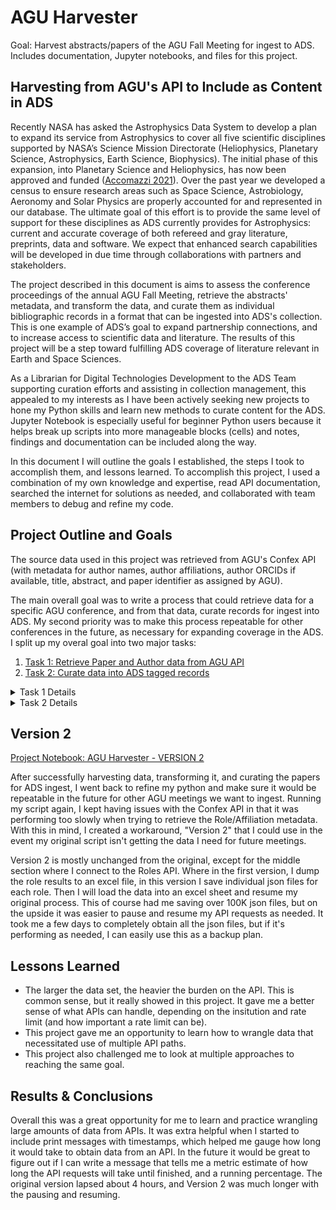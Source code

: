 # AGU Harvester
Goal: Harvest abstracts/papers of the AGU Fall Meeting for ingest to ADS. 
Includes documentation, Jupyter notebooks, and files for this project.

## Harvesting from AGU's API to Include as Content in ADS

Recently NASA has asked the Astrophysics Data System to develop a plan to expand its service from Astrophysics to cover all five scientific disciplines supported by NASA’s Science Mission Directorate (Heliophysics, Planetary Science, Astrophysics, Earth Science, Biophysics). The initial phase of this expansion, into Planetary Science and Heliophysics, has now been approved and funded ([Accomazzi 2021](https://ui.adsabs.harvard.edu/abs/2021AAS...23813203A/abstract)). Over the past year we developed a census to ensure research areas such as Space Science, Astrobiology, Aeronomy and Solar Physics are properly accounted for and represented in our database. The ultimate goal of this effort is to provide the same level of support for these disciplines as ADS currently provides for Astrophysics: current and accurate coverage of both refereed and gray literature, preprints, data and software. We expect that enhanced search capabilities will be developed in due time through collaborations with partners and stakeholders.

The project described in this document is aims to assess the conference proceedings of the annual AGU Fall Meeting, retrieve the abstracts' metadata, and transform the data, and curate them as individual bibliographic records in a format that can be ingested into ADS's collection. This is one example of ADS’s goal to expand partnership connections, and to increase access to scientific data and literature. The results of this project will be a step toward fulfilling ADS coverage of literature relevant in Earth and Space Sciences.

As a Librarian for Digital Technologies Development to the ADS Team supporting curation efforts and assisting in collection management, this appealed to my interests as I have been actively seeking new projects to hone my Python skills and learn new methods to curate content for the ADS. Jupyter Notebook is especially useful for beginner Python users because it helps break up scripts into more manageable blocks (cells) and notes, findings and documentation can be included along the way.
 
In this document I will outline the goals I established, the steps I took to accomplish them, and lessons learned. To accomplish this project, I used a combination of my own knowledge and expertise, read API documentation, searched the internet for solutions as needed, and collaborated with team members to debug and refine my code.

## Project Outline and Goals

The source data used in this project was retrieved from AGU's Confex API (with metadata for author names, author affiliations, author ORCIDs if available, title, abstract, and paper identifier as assigned by AGU).

The main overall goal was to write a process that could retrieve data for a specific AGU conference, and from that data, curate records for ingest into ADS. My second priority was to make this process repeatable for other conferences in the future, as necessary for expanding coverage in the ADS. I split up my overal goal into two major tasks:

1. [Task 1: Retrieve Paper and Author data from AGU API](#agu-api)
2. [Task 2: Curate data into ADS tagged records](#ads-records)

<details>
 <summary>Task 1 Details</summary>
 
## <a name="agu-api">Task 1: Retrieve Paper and Author data from AGU API</a>
  
Accomplishing this first task meant connecting to AGU's Confex API, and pulling the Paper data specific to the meeting. To access this data, I needed to make an API request to "https://agu.confex.com/agu/{meetingcode}/meetingapi.cgi/Paper". From there I was able to retrieve title, abstract, and DOI as available, however I found that I needed to look further for author names, affiliations, and ORCIDs. Upon reading the API documentation and inquiring Confex about the specifics, I discovered that I would need to also retrieve 'role' identifiers for each paper. The data for each paper points to Roles that indicate the authors' names, affiliations, ORCIDs, and the order in the author list. Therefore, I had to take additional steps to query a separate Roles path ("https://agu.confex.com/agu/{meetingcode}/meetingapi.cgi/{RoleID}") in the API to retrieve individual author metadata associated with each paper. Since the AGU API only seemed to support retrieving author data one "role" at a time, there was no option but to cycle through the entire "roles" list, one by one out of approximately 100 thousand.
  
Once I was able to retrieve both sets of data (Papers and all Role results), my next task was to merge the data and join the authors to their papers so that I could curate records.
</details>

<details>
 <summary>Task 2 Details</summary>
 
## <a name="ads-records">Task 2: Curate data into ADS tagged records</a>
  
In order to accomplish this second task, I first conducted some data cleanup and transformation. I cleaned up some HTML in the abstracts and titles, and made some transformations, such as generating the affilliations to include ORCIDs, and stringing together publication information. Then, I grouped together the authors and affiliations for each paper, and joined them to their respective papers by "PaperID".
  
Finally, I converted each metadata point to a list, and zipped them together into individual records. At that point, I was able to convert the data set to json, and run each json record through the ADS PyIngest Serializer, transforming the json records into ADS Tagged Format.
 
ADS [PyIngest](https://github.com/adsabs/adsabs-pyingest) is a collection of python parsers, validators, and serializers for the ADS Ingest Pipeline. Working with my team, I found that the PyIngest Classic Serializer gave me the best way to parse my json records and transform them into ADS Tagged Format records. It was wonderfully easy to use and helped me accomplish my goal of creating ADS Tagged records for ingest into the collection. 
  
At last, I completed my goal of curating the AGU Fall Meeting 2021 records, and sent them to our Data Ingest and Curation expert on the ADS Team for ingest.

</details>

## Version 2

[Project Notebook: AGU Harvester - VERSION 2](https://github.com/jrkoch127/agu-harvester/blob/main/AGU_Harvester-V2.ipynb)

After successfully harvesting data, transforming it, and curating the papers for ADS ingest, I went back to refine my python and make sure it would be repeatable in the future for other AGU meetings we want to ingest. Running my script again, I kept having issues with the Confex API in that it was performing too slowly when trying to retrieve the Role/Affiliation metadata. With this in mind, I created a workaround, "Version 2" that I could use in the event my original script isn't getting the data I need for future meetings. 

Version 2 is mostly unchanged from the original, except for the middle section where I connect to the Roles API. Where in the first version, I dump the role results to an excel file, in this version I save individual json files for each role. Then I will load the data into an excel sheet and resume my original process. This of course had me saving over 100K json files, but on the upside it was easier to pause and resume my API requests as needed. It took me a few days to completely obtain all the json files, but if it's performing as needed, I can easily use this as a backup plan.

## Lessons Learned

- The larger the data set, the heavier the burden on the API. This is common sense, but it really showed in this project. It gave me a better sense of what APIs can handle, depending on the insitution and rate limit (and how important a rate limit can be).
- This project gave me an opportunity to learn how to wrangle data that necessitated use of multiple API paths.
- This project also challenged me to look at multiple approaches to reaching the same goal.

## Results & Conclusions

Overall this was a great opportunity for me to learn and practice wrangling large amounts of data from APIs. It was extra helpful when I started to include print messages with timestamps, which helped me gauge how long it would take to obtain data from an API. In the future it would be great to figure out if I can write a message that tells me a metric estimate of how long the API requests will take until finished, and a running percentage. The original version lapsed about 4 hours, and Version 2 was much longer with the pausing and resuming.
